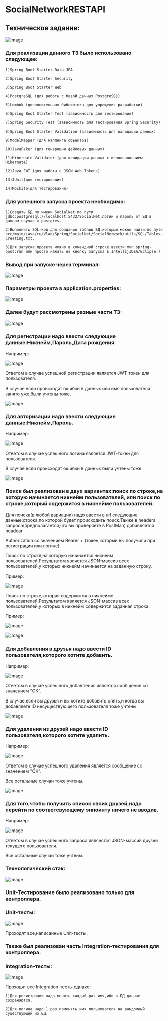 # SocialNetworkRESTAPI
## Техническое задание:

![image](https://github.com/Vlad35/SocialNetworkRESTAPI/assets/90512038/53e5bad6-bd9e-4d4d-93c7-b020ac98a3a6)


### Для реализации данного ТЗ было использовано следующее:
    
    1)Spring Boot Starter Data JPA
    
    2)Spring Boot Starter Security
    
    3)Spring Boot Starter Web
    
    4)PostgreSQL (для работы с базой данных PostgreSQL)
    
    5)Lombok (дополнительная библиотека для упрощения разработки)
    
    6)Spring Boot Starter Test (зависимость для тестирования)
    
    7)Spring Security Test (зависимость для тестирования Spring Security)
    
    8)Spring Boot Starter Validation (зависимость для валидации данных)
    
    9)ModelMapper (для маппинга объектов)
    
    10)JavaFaker (для генерации фейковых данных)
    
    11)Hibernate Validator (для валидации данных с использованием Hibernate)
    
    12)Java JWT (для работы с JSON Web Tokens)
    
    13)JUnit(для тестирования)
    
    14)Mockito(для тестирования)

### Для успешного запуска проекта необходимо:

    1)Создать БД по имени SocialNet по пути jdbc:postgresql://localhost:5432/SocialNet,логин и пароль от БД в данном случае = postgres.
    
    2)Выполнить SQL-код для создания таблиц БД,который можно найти по пути src/main/java/ru/Vlad/Spring/SocialNet/SocialNetwork/utils/SQL/Tables-Creating.txt.
    
    3)Для запуска проекта можно в командной строке ввести mvn spring-boot:run или просто нажать на кнопку запуска в IntellijIDEA/Eclipse:)
    
### Вывод при запуске через терминал:

![image](https://github.com/Vlad35/SocialNetworkRESTAPI/assets/90512038/5ca9c24f-9538-474c-975d-06bf803cdcec)


### Параметры проекта в application.properties:

![image](https://github.com/Vlad35/SocialNetworkRESTAPI/assets/90512038/4b56e0b3-84a1-4fbd-a253-df488adceb59)


### Далее будут рассмотрены разные части ТЗ:

![image](https://github.com/Vlad35/SocialNetworkRESTAPI/assets/90512038/9736629a-802e-4ce4-a047-870d5b53431d)


### Для регистрации надо ввести следующие данные:Никнейм,Пароль,Дата рождения

Например:

![image](https://github.com/Vlad35/SocialNetworkRESTAPI/assets/90512038/5f7caa25-22b6-4121-82b1-573950ce8718)


Ответом в случае успешной регистрации является JWT-токен для пользователя.

В случае если происходят ошибки в данных или имя пользователя занято уже,были учтены тоже.

![image](https://github.com/Vlad35/SocialNetworkRESTAPI/assets/90512038/213506a9-e0fa-46ce-aab4-1d03e56e246c)


### Для авторизации надо ввести следующие данные:Никнейм,Пароль.

Например:

![image](https://github.com/Vlad35/SocialNetworkRESTAPI/assets/90512038/696bf176-024d-455e-af73-35de74b97b30)


Ответом в случае успешного логина является JWT-токен для пользователя.

В случае если происходят ошибки в данных были учтены тоже.

![image](https://github.com/Vlad35/SocialNetworkRESTAPI/assets/90512038/7baab4a5-6660-4f37-9a24-97f2776182be)

### Поиск был реализован в двух вариантах:поиск по строке,на которую начинается никнейм пользователей, или поиск по строке,который содержится в никнейме пользователей.

Для поиска(в любой вариации) надо ввести в url следующие данные:строка,по которой будет происходить поиск.Также в headers запроса(предполагается,что вы проверяете в PostMan) добавляется headear 

Authorization со значением Bearer + (токен,который  вы получили при регистрации или логине).

Поиск по строке,на которую начинается никнейм пользователей.Результатом является JSON-массив всех пользователей,у которых никнейм начинается на заданную строку.

Пример:

![image](https://github.com/Vlad35/SocialNetworkRESTAPI/assets/90512038/8b2a4904-c81e-40cd-81bf-1b13d4b7cc3d)


Поиск по строке,которая содержится в никнейме пользователей.Результатом является JSON-массив всех пользователей,у которых в никнейм содержится заданная строка.

Пример:

![image](https://github.com/Vlad35/SocialNetworkRESTAPI/assets/90512038/05a5dc69-62dc-4a6e-98db-27f1dac39009)


![image](https://github.com/Vlad35/SocialNetworkRESTAPI/assets/90512038/82dbe1de-5582-42d6-86aa-b3fd407ac1b1)

### Для добавления в друзья надо ввести ID пользователя,которого хотите добавить.

Например:

![image](https://github.com/Vlad35/SocialNetworkRESTAPI/assets/90512038/b957ce1f-c959-43f3-a6df-491a7aadb249)


Ответом в случае успешного добавления является сообщение со значением "OK".

В случае,если вы друзья и вы хотите добавить опять,и когда вы добавляете ID несуществующего пользователя тоже учтены.

![image](https://github.com/Vlad35/SocialNetworkRESTAPI/assets/90512038/30dfba36-b44c-48e7-9326-6c187798d1a8)

### Для удаления из друзей надо ввести ID пользователя,которого хотите удалить.

Например:

![image](https://github.com/Vlad35/SocialNetworkRESTAPI/assets/90512038/47878d0d-7e30-43a6-8deb-e94288a989ed)


Ответом в случае успешного удаления является сообщение со значением "OK".

Все остальные случаи тоже учтены.

![image](https://github.com/Vlad35/SocialNetworkRESTAPI/assets/90512038/2b0b6d32-71e3-4332-9006-328c1e415e65)

### Для того,чтобы получить список своих друзей,надо перейти по соответсвующему энпоинту ничего не вводив.

Например:

![image](https://github.com/Vlad35/SocialNetworkRESTAPI/assets/90512038/2c7b9cad-935b-405c-96bc-0ae4d304d007)


Ответом в случае успешного запроса являестся JSON-массив друзей текущего пользователя.

Все остальные случаи тоже учтены.

### Технологический стэк:

![image](https://github.com/Vlad35/SocialNetworkRESTAPI/assets/90512038/e5b1b31c-2c2e-45e5-956f-0aff265219fd)


### Unit-Тестирование было реализовано только для контроллера.

### Unit-тесты:

![image](https://github.com/Vlad35/SocialNetworkRESTAPI/assets/90512038/bff0a7f9-cd7b-4491-a74e-74deb71f4afa)


Проходят все,написанные Unit-тесты.

### Также был реализован часть Integration-тестирования для контроллера.

### Integration-тесты:

![image](https://github.com/Vlad35/SocialNetworkRESTAPI/assets/90512038/1543f845-b129-4a5e-abf7-21a8bc3b945f)


Проходят все Integration-тесты,однако:

    1)Для регистрации надо менять каждый раз имя,ибо в БД данные сохраняются.
    
    2)Для логина надо 1 раз поменять имя пользователя на рандомный существующий из БД.



